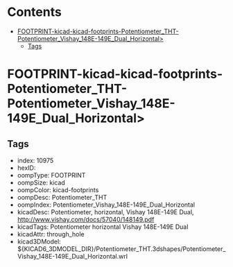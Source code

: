



Contents
========

* [FOOTPRINT-kicad-kicad-footprints-Potentiometer_THT-Potentiometer_Vishay_148E-149E_Dual_Horizontal>](#footprint-kicad-kicad-footprints-potentiometer_tht-potentiometer_vishay_148e-149e_dual_horizontal)
	* [Tags](#tags)

# FOOTPRINT-kicad-kicad-footprints-Potentiometer_THT-Potentiometer_Vishay_148E-149E_Dual_Horizontal>

## Tags

- index: 10975
- hexID: 
- oompType: FOOTPRINT
- oompSize: kicad
- oompColor: kicad-footprints
- oompDesc: Potentiometer_THT
- oompIndex: Potentiometer_Vishay_148E-149E_Dual_Horizontal
- kicadDesc: Potentiometer, horizontal, Vishay 148E-149E Dual, http://www.vishay.com/docs/57040/148149.pdf
- kicadTags: Potentiometer horizontal Vishay 148E-149E Dual
- kicadAttr: through_hole
- kicad3DModel: ${KICAD6_3DMODEL_DIR}/Potentiometer_THT.3dshapes/Potentiometer_Vishay_148E-149E_Dual_Horizontal.wrl

